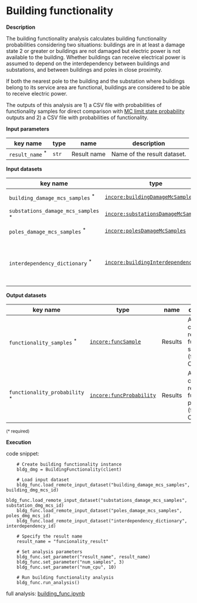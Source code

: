 # Building functionality

**Description**

The building functionality analysis calculates building functionality probabilities considering 
two situations: buildings are in at least a damage state 2 or greater or buildings are not damaged but electric
power is not available to the building. Whether buildings can receive electrical power is assumed to depend on 
the interdependency between buildings and substations, and between buildings and poles in close proximity.

If both the nearest pole to the building and the substation where buildings belong to its service area are 
functional, buildings are considered to be able to receive electric power.

The outputs of this analysis are 1) a CSV file with probabilities of functionality samples 
for direct comparison with [MC limit state probability](mc_limit_state_prob) outputs and 
2) a CSV file with probabilities of functionality.

**Input parameters**

key name | type | name | description
--- | --- | --- | ---
`result_name` <sup>*</sup> | `str` | Result name | Name of the result dataset.

**Input datasets**

key name | type | name | description
--- | --- | --- | ---
`building_damage_mcs_samples` <sup>*</sup> | [`incore:buildingDamageMcSamples`](https://incore.ncsa.illinois.edu/semantics/api/types/incore:buildingDamageMcSamples) | Building dataset |  Buildings damage dataset.
`substations_damage_mcs_samples` <sup>*</sup> | [`incore:substationsDamageMcSamples`](https://incore.ncsa.illinois.edu/semantics/api/types/incore:substationsDamageMcSamples) | Substation dataset |  Substations damage dataset.
`poles_damage_mcs_samples` <sup>*</sup> | [`incore:polesDamageMcSamples`](https://incore.ncsa.illinois.edu/semantics/api/types/incore:polesDamageMcSamples) | Pole dataset |  Electric poles dataset.
`interdependency_dictionary` <sup>*</sup> | [`incore:buildingInterdependencyDict`](https://incore.ncsa.illinois.edu/semantics/api/types/incore:buildingInterdependencyDict) | Interdependency dataset |  A dataset of interdependency between buildings and substations and poles.

**Output datasets**

key name | type | name | description
--- | --- | --- | ---
`functionality_samples` <sup>*</sup> | [`incore:funcSample`](https://incore.ncsa.illinois.edu/semantics/api/types/incore:funcSample) | Results | A dataset containing results of functionality samples<br>(format: CSV).
`functionality_probability` <sup>*</sup> | [`incore:funcProbability`](https://incore.ncsa.illinois.edu/semantics/api/types/incore:funcProbability) | Results | A dataset containing results of functionality probability<br>(format: CSV).

<small>(* required)</small>

**Execution**

code snippet:

```
    # Create building functionality instance
    bldg_dmg = BuildingFunctionality(client)

    # Load input dataset
    bldg_func.load_remote_input_dataset("building_damage_mcs_samples", building_dmg_mcs_id)
    bldg_func.load_remote_input_dataset("substations_damage_mcs_samples", substation_dmg_mcs_id)
    bldg_func.load_remote_input_dataset("poles_damage_mcs_samples", poles_dmg_mcs_id)
    bldg_func.load_remote_input_dataset("interdependency_dictionary", interdependency_id)

    # Specify the result name
    result_name = "funcionality_result"

    # Set analysis parameters
    bldg_func.set_parameter("result_name", result_name)
    bldg_func.set_parameter("num_samples", 3)
    bldg_func.set_parameter("num_cpu", 10)

    # Run building functionality analysis
    bldg_func.run_analysis()
```
full analysis: [building_func.ipynb](https://github.com/IN-CORE/incore-docs/blob/main/notebooks/building_func.ipynb)
